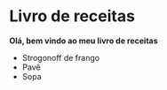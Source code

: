 # Livro de receitas

**Olá, bem vindo ao meu livro de receitas**

- Strogonoff de frango
- Pavê
- Sopa
